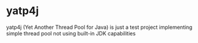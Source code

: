 yatp4j
======

yatp4j (Yet Another Thread Pool for Java) is just a test project implementing simple thread pool not using built-in JDK capabilities